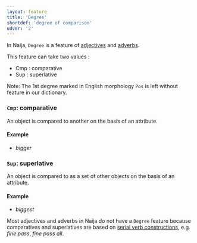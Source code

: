 ```yaml
---
layout: feature
title: 'Degree'
shortdef: 'degree of comparison'
udver: '2'
---
```


In Naija,  `Degree` is a feature of [adjectives](pcm-pos/ADJ) and [adverbs](pcm-pos/ADV).

This feature can take two values :
+ Cmp : comparative
+ Sup : superlative

Note: The 1st degree marked in English morphology `Pos` is left without feature in our dictionary.

### `Cmp`: comparative

An object is compared to another on the basis of an attribute.

#### Example

* _bigger_

### `Sup`: superlative

An object is compared to as a set of other objects on the basis of an attribute.

#### Example

* _biggest_


Most adjectives and adverbs in Naija do not have a `Degree` feature because comparatives and superlatives are based on [serial verb constructions](fr-dep/compound:svc), e.g. _fine pass_, _fine pass all_. 
